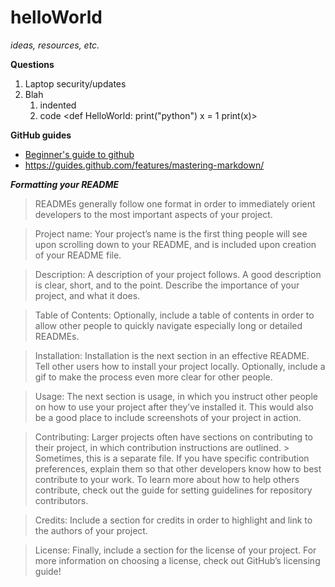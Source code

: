 # helloWorld

*ideas, resources, etc.*

**Questions**
1. Laptop security/updates
1. Blah
   1. indented
   1. code <init>
<def HelloWorld:
     print("python")
     x = 1
print(x)>
   

**GitHub guides**
 * [Beginner's guide to github](https://guides.github.com/activities/hello-world/)
 * https://guides.github.com/features/mastering-markdown/


***Formatting your README***
> READMEs generally follow one format in order to immediately orient developers to the most important aspects of your project.

> Project name: Your project’s name is the first thing people will see upon scrolling down to your README, and is included upon creation of your README file.

> Description: A description of your project follows. A good description is clear, short, and to the point. Describe the importance of your project, and what it does.

> Table of Contents: Optionally, include a table of contents in order to allow other people to quickly navigate especially long or detailed READMEs.

> Installation: Installation is the next section in an effective README. Tell other users how to install your project locally. Optionally, include a gif to make the process even more clear for other people.

> Usage: The next section is usage, in which you instruct other people on how to use your project after they’ve installed it. This would also be a good place to include screenshots of your project in action.

> Contributing: Larger projects often have sections on contributing to their project, in which contribution instructions are outlined. > Sometimes, this is a separate file. If you have specific contribution preferences, explain them so that other developers know how to best  contribute to your work. To learn more about how to help others contribute, check out the guide for setting guidelines for repository contributors.

> Credits: Include a section for credits in order to highlight and link to the authors of your project.

> License: Finally, include a section for the license of your project. For more information on choosing a license, check out GitHub’s licensing guide!
